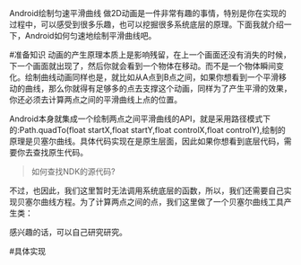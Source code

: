 Android绘制匀速平滑曲线
做2D动画是一件非常有趣的事情，特别是你在实现的过程中，可以感受到很多乐趣，也可以挖掘很多系统底层的原理。下面我就介绍一下，Android如何匀速地绘制平滑曲线吧。

#准备知识
动画的产生原理本质上是影响残留，在上一个画面还没有消失的时候，下一个画面就出现了，然后你就会看到一个物体在移动。而不是一个物体瞬间变化。绘制曲线动画同样也是，就比如从A点到B点之间，如果你想看到一个平滑移动的曲线，那么你就得有足够多的点去支撑这个动画，同样为了产生平滑的效果，你还必须去计算两点之间的平滑曲线上点的位置。

Android本身就集成一个绘制两点之间平滑曲线的API，就是采用路径模式下的:Path.quadTo(float startX,float startY,float controlX,float controlY),绘制的原理是贝塞尔曲线。具体代码实现在是原生层面，因此如果你想看到底层代码，需要你去查找原生代码。
>如何查找NDK的源代码?


不过，也因此，我们这里暂时无法调用系统底层的函数，所以，我们还需要自己实现贝塞尔曲线方程。为了计算两点之间的点，我们这里做了一个贝塞尔曲线工具产生类：

感兴趣的话，可以自己研究研究。

#具体实现



